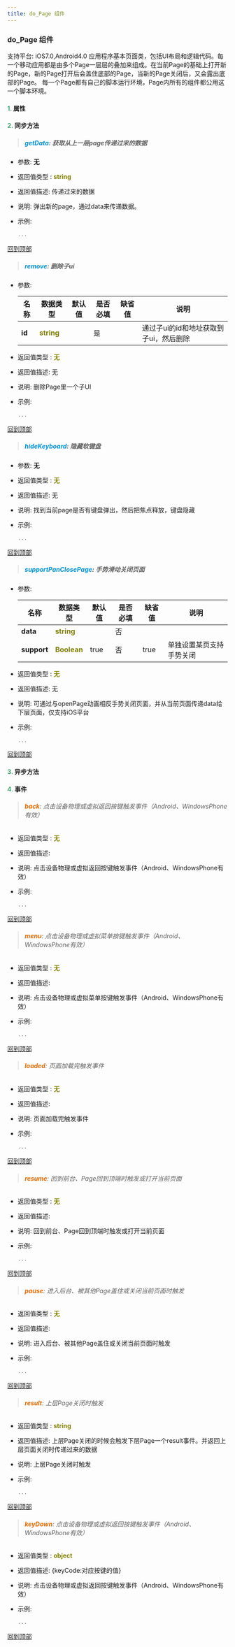```yaml
---
title: do_Page 组件
---
```


### do_Page 组件

 支持平台: iOS7.0,Android4.0
 应用程序基本页面类，包括UI布局和逻辑代码。每一个移动应用都是由多个Page一层层的叠加来组成。在当前Page的基础上打开新的Page，新的Page打开后会盖住底部的Page，当新的Page关闭后，又会露出底部的Page。
每一个Page都有自己的脚本运行环境，Page内所有的组件都公用这一个脚本环境。

#### <font color ='#40A977'>**1.**</font> 属性

#### <font color ='#40A977'>**2.**</font> 同步方法

>##### <font color ='#0092db'>**getData**</font>: 获取从上一层page传递过来的数据

- 参数: **无**
- 返回值类型 : <font color ='#808000'>**string**</font>
- 返回值描述: 传递过来的数据
- 说明: 弹出新的page，通过data来传递数据。
- 示例:

  ```javascript
  ...

  ```

[回到顶部](#top)

>##### <font color ='#0092db'>**remove**</font>: 删除子ui

- 参数:

  名称 | 数据类型 |默认值|是否必填|缺省值|说明
  ---- |-------------  |----------|--------------|--------|------
  **id** |<font color ='#808000'>**string**</font> |  | 是||通过子ui的id和地址获取到子ui，然后删除
- 返回值类型 : <font color ='#808000'>**无**</font>
- 返回值描述: 无
- 说明: 删除Page里一个子UI
- 示例:

  ```javascript
  ...

  ```

[回到顶部](#top)

>##### <font color ='#0092db'>**hideKeyboard**</font>: 隐藏软键盘

- 参数: **无**
- 返回值类型 : <font color ='#808000'>**无**</font>
- 返回值描述: 无
- 说明: 找到当前page是否有键盘弹出，然后把焦点释放，键盘隐藏
- 示例:

  ```javascript
  ...

  ```

[回到顶部](#top)

>##### <font color ='#0092db'>**supportPanClosePage**</font>: 手势滑动关闭页面

- 参数:

  名称 | 数据类型 |默认值|是否必填|缺省值|说明
  ---- |-------------  |----------|--------------|--------|------
  **data** |<font color ='#808000'>**string**</font> |  | 否||
  **support** |<font color ='#808000'>**Boolean**</font> | true | 否|true|单独设置某页支持手势关闭
- 返回值类型 : <font color ='#808000'>**无**</font>
- 返回值描述: 无
- 说明: 可通过与openPage动画相反手势关闭页面，并从当前页面传递data给下层页面，仅支持iOS平台
- 示例:

  ```javascript
  ...

  ```

[回到顶部](#top)

#### <font color ='#40A977'>**3.**</font> 异步方法


#### <font color ='#40A977'>**4.**</font> 事件

>###### <font color ='#e96900'>**back**</font>: 点击设备物理或虚拟返回按键触发事件（Android、WindowsPhone有效）

- 返回值类型 : <font color ='#808000'>**无**</font>
- 返回值描述: 
- 说明: 点击设备物理或虚拟返回按键触发事件（Android、WindowsPhone有效）
- 示例:

  ```javascript
  ...

  ```

[回到顶部](#top)

>###### <font color ='#e96900'>**menu**</font>: 点击设备物理或虚拟菜单按键触发事件（Android、WindowsPhone有效）

- 返回值类型 : <font color ='#808000'>**无**</font>
- 返回值描述: 
- 说明: 点击设备物理或虚拟菜单按键触发事件（Android、WindowsPhone有效）
- 示例:

  ```javascript
  ...

  ```

[回到顶部](#top)

>###### <font color ='#e96900'>**loaded**</font>: 页面加载完触发事件

- 返回值类型 : <font color ='#808000'>**无**</font>
- 返回值描述: 
- 说明: 页面加载完触发事件
- 示例:

  ```javascript
  ...

  ```

[回到顶部](#top)

>###### <font color ='#e96900'>**resume**</font>: 回到前台、Page回到顶端时触发或打开当前页面

- 返回值类型 : <font color ='#808000'>**无**</font>
- 返回值描述: 
- 说明: 回到前台、Page回到顶端时触发或打开当前页面
- 示例:

  ```javascript
  ...

  ```

[回到顶部](#top)

>###### <font color ='#e96900'>**pause**</font>: 进入后台、被其他Page盖住或关闭当前页面时触发

- 返回值类型 : <font color ='#808000'>**无**</font>
- 返回值描述: 
- 说明: 进入后台、被其他Page盖住或关闭当前页面时触发
- 示例:

  ```javascript
  ...

  ```

[回到顶部](#top)

>###### <font color ='#e96900'>**result**</font>: 上层Page关闭时触发

- 返回值类型 : <font color ='#808000'>**string**</font>
- 返回值描述: 上层Page关闭的时候会触发下层Page一个result事件。并返回上层页面关闭时传递过来的数据
- 说明: 上层Page关闭时触发
- 示例:

  ```javascript
  ...

  ```

[回到顶部](#top)

>###### <font color ='#e96900'>**keyDown**</font>: 点击设备物理或虚拟返回按键触发事件（Android、WindowsPhone有效）

- 返回值类型 : <font color ='#808000'>**object**</font>
- 返回值描述: {keyCode:对应按键的值}
- 说明: 点击设备物理或虚拟返回按键触发事件（Android、WindowsPhone有效）
- 示例:

  ```javascript
  ...

  ```

[回到顶部](#top)


